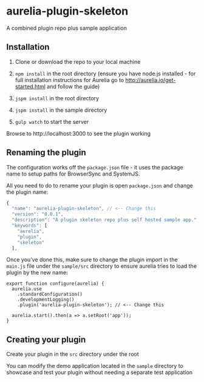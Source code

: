 # aurelia-plugin-skeleton

A combined plugin repo plus sample application

## Installation

1. Clone or download the repo to your local machine

2. `npm install` in the root directory (ensure you have node.js installed - for full installation instructions for Aurelia go to http://aurelia.io/get-started.html and follow the guide)

3. `jspm install` in the root directory

4. `jspm install` in the sample directory

5. `gulp watch` to start the server

Browse to http://localhost:3000 to see the plugin working

## Renaming the plugin

The configuration works off the `package.json` file - it uses the package name to setup paths for BrowserSync and SystemJS.

All you need to do to rename your plugin is open `package.json` and change the plugin name:

```Javascript
{
  "name": "aurelia-plugin-skeleton", // <-- Change this
  "version": "0.0.1",
  "description": "A plugin skeleton repo plus self hosted sample app.",
  "keywords": [
    "aurelia",
    "plugin",
    "skeleton"
  ],
```

Once you've done this, make sure to change the plugin import in the `main.js` file under the `sample/src` directory to ensure aurelia tries to load the plugin by the new name:

```
export function configure(aurelia) {
  aurelia.use
    .standardConfiguration()
    .developmentLogging()
    .plugin('aurelia-plugin-skeleton'); // <-- Change this

  aurelia.start().then(a => a.setRoot('app'));
}
```

## Creating your plugin

Create your plugin in the `src` directory under the root

You can modify the demo application located in the `sample` directory to showcase and test your plugin without needing a separate test application
